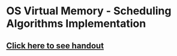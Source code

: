 # OS Virtual Memory - Scheduling Algorithms Implementation
## [Click here to see handout](https://docs.google.com/document/d/13DUzAZ1UZLY5W02ZDNDRuJkKuK284adWA2mqszU8M3A/edit?usp=sharing)


